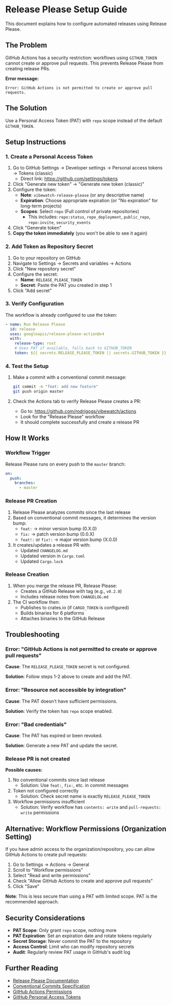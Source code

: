 # Release Please Setup Guide

This document explains how to configure automated releases using Release Please.

## The Problem

GitHub Actions has a security restriction: workflows using `GITHUB_TOKEN` cannot create or approve pull requests. This prevents Release Please from creating release PRs.

**Error message:**
```
Error: GitHub Actions is not permitted to create or approve pull requests.
```

## The Solution

Use a Personal Access Token (PAT) with `repo` scope instead of the default `GITHUB_TOKEN`.

## Setup Instructions

### 1. Create a Personal Access Token

1. Go to GitHub Settings → Developer settings → Personal access tokens → Tokens (classic)
   - Direct link: https://github.com/settings/tokens
2. Click "Generate new token" → "Generate new token (classic)"
3. Configure the token:
   - **Note**: `vibewatch-release-please` (or any descriptive name)
   - **Expiration**: Choose appropriate expiration (or "No expiration" for long-term projects)
   - **Scopes**: Select `repo` (Full control of private repositories)
     - This includes: `repo:status`, `repo_deployment`, `public_repo`, `repo:invite`, `security_events`
4. Click "Generate token"
5. **Copy the token immediately** (you won't be able to see it again)

### 2. Add Token as Repository Secret

1. Go to your repository on GitHub
2. Navigate to Settings → Secrets and variables → Actions
3. Click "New repository secret"
4. Configure the secret:
   - **Name**: `RELEASE_PLEASE_TOKEN`
   - **Secret**: Paste the PAT you created in step 1
5. Click "Add secret"

### 3. Verify Configuration

The workflow is already configured to use the token:

```yaml
- name: Run Release Please
  id: release
  uses: googleapis/release-please-action@v4
  with:
    release-type: rust
    # Uses PAT if available, falls back to GITHUB_TOKEN
    token: ${{ secrets.RELEASE_PLEASE_TOKEN || secrets.GITHUB_TOKEN }}
```

### 4. Test the Setup

1. Make a commit with a conventional commit message:
   ```bash
   git commit -m "feat: add new feature"
   git push origin master
   ```

2. Check the Actions tab to verify Release Please creates a PR:
   - Go to: https://github.com/rodrigogs/vibewatch/actions
   - Look for the "Release Please" workflow
   - It should complete successfully and create a release PR

## How It Works

### Workflow Trigger
Release Please runs on every push to the `master` branch:

```yaml
on:
  push:
    branches:
      - master
```

### Release PR Creation
1. Release Please analyzes commits since the last release
2. Based on conventional commit messages, it determines the version bump:
   - `feat:` → minor version bump (0.X.0)
   - `fix:` → patch version bump (0.0.X)
   - `feat!:` or `fix!:` → major version bump (X.0.0)
3. It creates/updates a release PR with:
   - Updated `CHANGELOG.md`
   - Updated version in `Cargo.toml`
   - Updated `Cargo.lock`

### Release Creation
1. When you merge the release PR, Release Please:
   - Creates a GitHub Release with tag (e.g., `v0.2.0`)
   - Includes release notes from `CHANGELOG.md`
2. The CI workflow then:
   - Publishes to crates.io (if `CARGO_TOKEN` is configured)
   - Builds binaries for 6 platforms
   - Attaches binaries to the GitHub Release

## Troubleshooting

### Error: "GitHub Actions is not permitted to create or approve pull requests"

**Cause**: The `RELEASE_PLEASE_TOKEN` secret is not configured.

**Solution**: Follow steps 1-2 above to create and add the PAT.

### Error: "Resource not accessible by integration"

**Cause**: The PAT doesn't have sufficient permissions.

**Solution**: Verify the token has `repo` scope enabled.

### Error: "Bad credentials"

**Cause**: The PAT has expired or been revoked.

**Solution**: Generate a new PAT and update the secret.

### Release PR is not created

**Possible causes:**
1. No conventional commits since last release
   - Solution: Use `feat:`, `fix:`, etc. in commit messages
2. Token not configured correctly
   - Solution: Check secret name is exactly `RELEASE_PLEASE_TOKEN`
3. Workflow permissions insufficient
   - Solution: Verify workflow has `contents: write` and `pull-requests: write` permissions

## Alternative: Workflow Permissions (Organization Setting)

If you have admin access to the organization/repository, you can allow GitHub Actions to create pull requests:

1. Go to Settings → Actions → General
2. Scroll to "Workflow permissions"
3. Select "Read and write permissions"
4. Check "Allow GitHub Actions to create and approve pull requests"
5. Click "Save"

**Note**: This is less secure than using a PAT with limited scope. PAT is the recommended approach.

## Security Considerations

- **PAT Scope**: Only grant `repo` scope, nothing more
- **PAT Expiration**: Set an expiration date and rotate tokens regularly
- **Secret Storage**: Never commit the PAT to the repository
- **Access Control**: Limit who can modify repository secrets
- **Audit**: Regularly review PAT usage in GitHub's audit log

## Further Reading

- [Release Please Documentation](https://github.com/googleapis/release-please)
- [Conventional Commits Specification](https://www.conventionalcommits.org/)
- [GitHub Actions Permissions](https://docs.github.com/en/actions/security-guides/automatic-token-authentication)
- [GitHub Personal Access Tokens](https://docs.github.com/en/authentication/keeping-your-account-and-data-secure/creating-a-personal-access-token)
